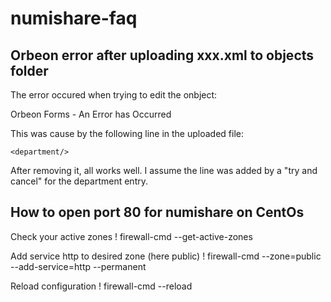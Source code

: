 # numishare-faq

## Orbeon error after uploading xxx.xml to objects folder
The error occured when trying to edit the onbject:

   Orbeon Forms - An Error has Occurred

This was cause by the following line in the uploaded file:

    <department/>
    
After removing it, all works well. I assume the line was added by a "try and cancel" for the department entry.

## How to open port 80 for numishare on CentOs

Check your active zones
! firewall-cmd --get-active-zones

Add service http to desired zone (here public)
! firewall-cmd --zone=public --add-service=http --permanent

Reload configuration
! firewall-cmd --reload
